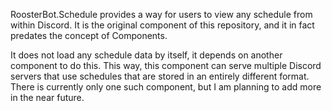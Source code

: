 RoosterBot.Schedule provides a way for users to view any schedule from within Discord. It is the original component of this repository, and it in fact predates the concept of Components.

It does not load any schedule data by itself, it depends on another component to do this. This way, this component can serve multiple Discord servers that use schedules that are stored in an entirely different format. There is currently only one such component, but I am planning to add more in the near future.